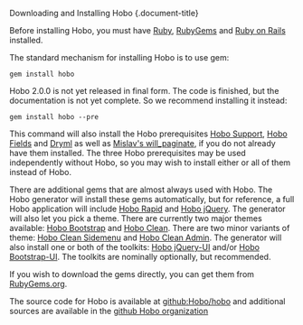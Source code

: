 Downloading and Installing Hobo
{.document-title}

Before installing Hobo, you must have
[Ruby](http://www.ruby-lang.org/en/),
[RubyGems](http://docs.rubygems.org/) and [Ruby on
Rails](http://rubyonrails.org/) installed.

The standard mechanism for installing Hobo is to use gem:

    gem install hobo

Hobo 2.0.0 is not yet released in final form.  The code is finished, but the documentation is not yet complete.   So we recommend installing it instead:

    gem install hobo --pre

This command will also install the Hobo prerequisites [Hobo
Support](/manual/hobo_support), [Hobo Fields](/manual/hobo_fields) and
[Dryml](/manual/dryml) as well as [Mislav's
will_paginate](http://wiki.github.com/mislav/will_paginate/), if you
do not already have them installed.  The three Hobo prerequisites may be
used independently without Hobo, so you may wish to install either or
all of them instead of Hobo.

There are additional gems that are almost always used with Hobo.  The Hobo generator will install these gems automatically, but for reference, a full Hobo application will include [Hobo Rapid](/api_plugins/hobo_rapid) and [Hobo jQuery](/api_plugins/hobo_jquery).   The generator will also let you pick a theme.   There are currently two major themes available:  [Hobo Bootstrap](/api_plugins/hobo_bootstrap) and [Hobo Clean](/api_plugins/hobo_clean).  There are two minor variants of theme:  [Hobo Clean Sidemenu](/api_plugins/hobo_clean_sidemenu) and [Hobo Clean Admin](/api_plugins/hobo_clean_admin).   The generator will also install one or both of the toolkits: [Hobo jQuery-UI](/api_plugins/hobo_jquery_ui) and/or [Hobo Bootstrap-UI](/api_plugins/hobo_bootstrap_ui).   The toolkits are nominally optionally, but recommended.


If you wish to download the gems directly, you can get them from
[RubyGems.org](http://rubygems.org).

The source code for Hobo is available at [github:Hobo/hobo](http://github.com/Hobo/hobo) and additional sources are available in the [github Hobo organization](https://github.com/Hobo)

